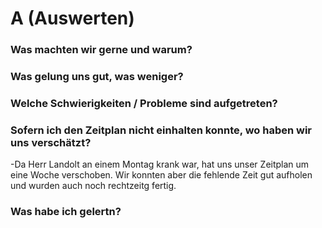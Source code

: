 # A (Auswerten)
### Was machten wir gerne und warum?

### Was gelung uns gut, was weniger?

### Welche Schwierigkeiten / Probleme sind aufgetreten?

### Sofern ich den Zeitplan nicht einhalten konnte, wo haben wir uns verschätzt?
-Da Herr Landolt an einem Montag krank war, hat uns unser Zeitplan um eine Woche verschoben. Wir konnten aber die fehlende Zeit gut aufholen und wurden auch noch rechtzeitg fertig.

### Was habe ich gelertn? 
